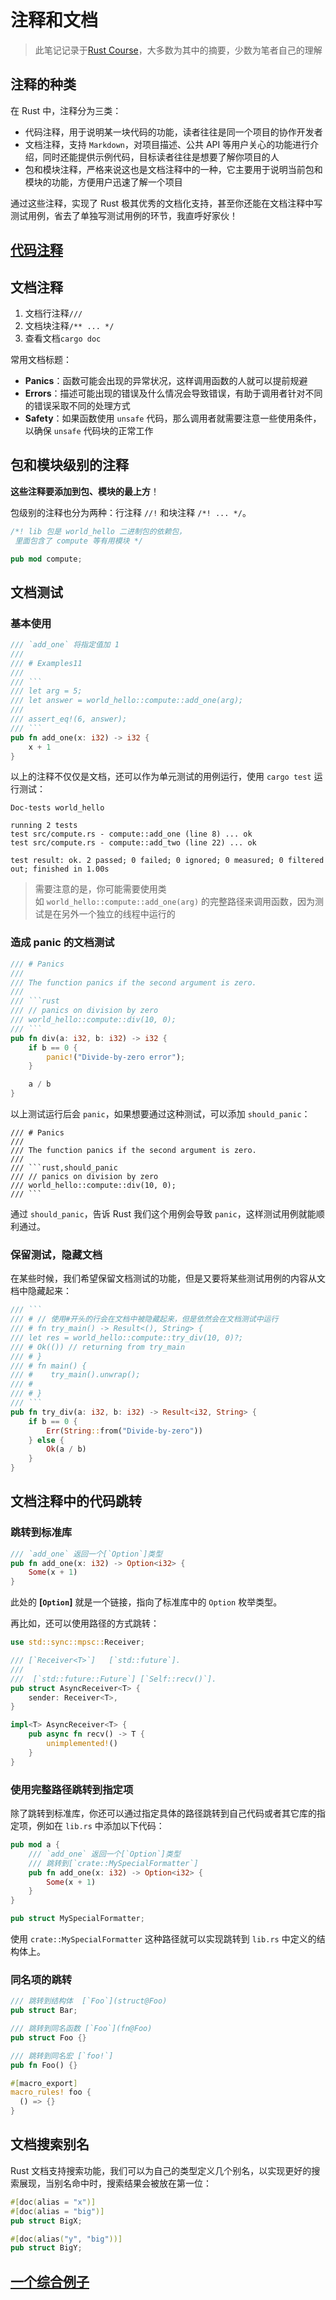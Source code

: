 # 注释和文档

> 此笔记记录于[Rust Course](https://course.rs/)，大多数为其中的摘要，少数为笔者自己的理解
## 注释的种类

在 Rust 中，注释分为三类：

- 代码注释，用于说明某一块代码的功能，读者往往是同一个项目的协作开发者
- 文档注释，支持 `Markdown`，对项目描述、公共 API 等用户关心的功能进行介绍，同时还能提供示例代码，目标读者往往是想要了解你项目的人
- 包和模块注释，严格来说这也是文档注释中的一种，它主要用于说明当前包和模块的功能，方便用户迅速了解一个项目

通过这些注释，实现了 Rust 极其优秀的文档化支持，甚至你还能在文档注释中写测试用例，省去了单独写测试用例的环节，我直呼好家伙！

## [代码注释](https://course.rs/basic/comment.html#%E4%BB%A3%E7%A0%81%E6%B3%A8%E9%87%8A)

## 文档注释

1. 文档行注释`///`
2. 文档块注释`/** ... */`
3. 查看文档`cargo doc`

常用文档标题：

- **Panics**：函数可能会出现的异常状况，这样调用函数的人就可以提前规避
- **Errors**：描述可能出现的错误及什么情况会导致错误，有助于调用者针对不同的错误采取不同的处理方式
- **Safety**：如果函数使用 `unsafe` 代码，那么调用者就需要注意一些使用条件，以确保 `unsafe` 代码块的正常工作

## 包和模块级别的注释

**这些注释要添加到包、模块的最上方**！

包级别的注释也分为两种：行注释 `//!` 和块注释 `/*! ... */`。

```rust
/*! lib 包是 world_hello 二进制包的依赖包，
 里面包含了 compute 等有用模块 */

pub mod compute;
```

## 文档测试

### 基本使用

```rust
/// `add_one` 将指定值加 1
///
/// # Examples11
///
/// ```
/// let arg = 5;
/// let answer = world_hello::compute::add_one(arg);
///
/// assert_eq!(6, answer);
/// ```
pub fn add_one(x: i32) -> i32 {
    x + 1
}
```

以上的注释不仅仅是文档，还可以作为单元测试的用例运行，使用 `cargo test` 运行测试：

```
Doc-tests world_hello

running 2 tests
test src/compute.rs - compute::add_one (line 8) ... ok
test src/compute.rs - compute::add_two (line 22) ... ok

test result: ok. 2 passed; 0 failed; 0 ignored; 0 measured; 0 filtered out; finished in 1.00s
```

> 需要注意的是，你可能需要使用类如 `world_hello::compute::add_one(arg)` 的完整路径来调用函数，因为测试是在另外一个独立的线程中运行的

### 造成 panic 的文档测试

```rust
/// # Panics
///
/// The function panics if the second argument is zero.
///
/// ```rust
/// // panics on division by zero
/// world_hello::compute::div(10, 0);
/// ```
pub fn div(a: i32, b: i32) -> i32 {
    if b == 0 {
        panic!("Divide-by-zero error");
    }

    a / b
}
```

以上测试运行后会 `panic`，如果想要通过这种测试，可以添加 `should_panic`：

```
/// # Panics
///
/// The function panics if the second argument is zero.
///
/// ```rust,should_panic
/// // panics on division by zero
/// world_hello::compute::div(10, 0);
/// ```
```

通过 `should_panic`，告诉 Rust 我们这个用例会导致 `panic`，这样测试用例就能顺利通过。

### 保留测试，隐藏文档

在某些时候，我们希望保留文档测试的功能，但是又要将某些测试用例的内容从文档中隐藏起来：

```rust
/// ```
/// # // 使用#开头的行会在文档中被隐藏起来，但是依然会在文档测试中运行
/// # fn try_main() -> Result<(), String> {
/// let res = world_hello::compute::try_div(10, 0)?;
/// # Ok(()) // returning from try_main
/// # }
/// # fn main() {
/// #    try_main().unwrap();
/// #
/// # }
/// ```
pub fn try_div(a: i32, b: i32) -> Result<i32, String> {
    if b == 0 {
        Err(String::from("Divide-by-zero"))
    } else {
        Ok(a / b)
    }
}
```

## 文档注释中的代码跳转

### 跳转到标准库

```rust
/// `add_one` 返回一个[`Option`]类型
pub fn add_one(x: i32) -> Option<i32> {
    Some(x + 1)
}
```

此处的 **[`Option`]** 就是一个链接，指向了标准库中的 `Option` 枚举类型。

再比如，还可以使用路径的方式跳转：

```rust
use std::sync::mpsc::Receiver;

/// [`Receiver<T>`]   [`std::future`].
///
///  [`std::future::Future`] [`Self::recv()`].
pub struct AsyncReceiver<T> {
    sender: Receiver<T>,
}

impl<T> AsyncReceiver<T> {
    pub async fn recv() -> T {
        unimplemented!()
    }
}
```

### 使用完整路径跳转到指定项

除了跳转到标准库，你还可以通过指定具体的路径跳转到自己代码或者其它库的指定项，例如在 `lib.rs` 中添加以下代码：

```rust
pub mod a {
    /// `add_one` 返回一个[`Option`]类型
    /// 跳转到[`crate::MySpecialFormatter`]
    pub fn add_one(x: i32) -> Option<i32> {
        Some(x + 1)
    }
}

pub struct MySpecialFormatter;
```

使用 `crate::MySpecialFormatter` 这种路径就可以实现跳转到 `lib.rs` 中定义的结构体上。

### 同名项的跳转

```rust
/// 跳转到结构体  [`Foo`](struct@Foo)
pub struct Bar;

/// 跳转到同名函数 [`Foo`](fn@Foo)
pub struct Foo {}

/// 跳转到同名宏 [`foo!`]
pub fn Foo() {}

#[macro_export]
macro_rules! foo {
  () => {}
}
```

## 文档搜索别名

Rust 文档支持搜索功能，我们可以为自己的类型定义几个别名，以实现更好的搜索展现，当别名命中时，搜索结果会被放在第一位：

```rust
#[doc(alias = "x")]
#[doc(alias = "big")]
pub struct BigX;

#[doc(alias("y", "big"))]
pub struct BigY;
```

## [一个综合例子](https://course.rs/basic/comment.html#%E4%B8%80%E4%B8%AA%E7%BB%BC%E5%90%88%E4%BE%8B%E5%AD%90)

